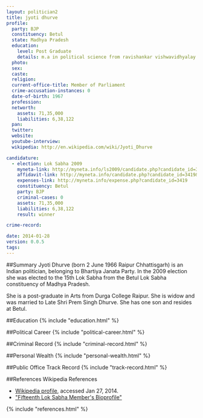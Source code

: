 ```yaml
---
layout: politician2
title: jyoti dhurve
profile: 
  party: BJP
  constituency: Betul
  state: Madhya Pradesh
  education: 
    level: Post Graduate
    details: m.a in political science from ravishankar vishwavidhyalay raipur 1988
  photo: 
  sex: 
  caste: 
  religion: 
  current-office-title: Member of Parliament
  crime-accusation-instances: 0
  date-of-birth: 1967
  profession: 
  networth: 
    assets: 71,35,000
    liabilities: 6,38,122
  pan: 
  twitter: 
  website: 
  youtube-interview: 
  wikipedia: http://en.wikipedia.com/wiki/Jyoti_Dhurve

candidature: 
  - election: Lok Sabha 2009
    myneta-link: http://myneta.info/ls2009/candidate.php?candidate_id=3419
    affidavit-link: http://myneta.info/candidate.php?candidate_id=3419&scan=original
    expenses-link: http://myneta.info/expense.php?candidate_id=3419
    constituency: Betul 
    party: BJP
    criminal-cases: 0
    assets: 71,35,000
    liabilities: 6,38,122
    result: winner 

crime-record: 

date: 2014-01-28
version: 0.0.5
tags: 
---
```

##Summary
Jyoti Dhurve (born 2 June 1966 Raipur Chhattisgarh) is an Indian politician, belonging to Bhartiya Janata Party. In the 2009 election she was elected to the 15th Lok Sabha from the Betul Lok Sabha constituency of Madhya Pradesh.

She is a post-graduate in Arts from Durga College Raipur. She is widow and was married to Late Shri Prem Singh Dhurve. She has one son and resides at Betul.


##Education
{% include "education.html" %}


##Political Career
{% include "political-career.html" %}


##Criminal Record
{% include "criminal-record.html" %}


##Personal Wealth
{% include "personal-wealth.html" %}


##Public Office Track Record
{% include "track-record.html" %}


##References
Wikipedia References
- [Wikipedia profile]({{page.profile.wikipedia}}), accessed Jan 27, 2014.
- ["Fifteenth Lok Sabha Member's Bioprofile"][wiki1]

[wiki1]: http://164.100.47.132/LssNew/Members/Biography.aspx?mpsno=4522


{% include "references.html" %}